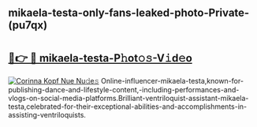 ## mikaela-testa-only-fans​-leaked-photo​-Private-(pu7qx)


# <h2><a href="https://mediaupload.pro?title=mikaela-testa&ref=git">🔗👉 🔴 mikaela-testa-P𝚑ot𝚘𝚜-V𝚒d𝚎o</a></h2>

[![Corinna Kopf Nue Nu𝚍e𝚜](https://i.imgur.com/0qMVB7G.gif)](https://mediaupload.pro?title=mikaela-testa&ref=git)
Online-influencer-mikaela-testa,known-for-publishing-dance-and-lifestyle-content,-including-performances-and-vlogs-on-social-media-platforms.Brilliant-ventriloquist-assistant-mikaela-testa,celebrated-for-their-exceptional-abilities-and-accomplishments-in-assisting-ventriloquists.  